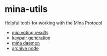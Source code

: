 # mina-utils

Helpful tools for working with the Mina Protocol

- [mip voting results](./scripts/voting-results)
- [keypair generation](./scripts)
- [mina daemon](./scripts)
- [archive node](./archive_node)
